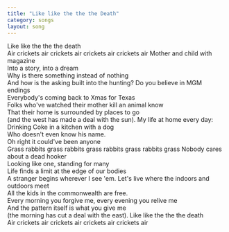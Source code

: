 ```yaml
---
title: "Like like the the the Death"
category: songs
layout: song
---
```


Like like the the the death  
Air crickets air crickets air crickets air crickets air Mother and child with magazine  
Into a story, into a dream  
Why is there something instead of nothing  
And how is the asking built into the hunting? Do you believe in MGM endings  
Everybody's coming back to Xmas for Texas  
Folks who've watched their mother kill an animal know  
That their home is surrounded by places to go  
(and the west has made a deal with the sun). My life at home every day:  
Drinking Coke in a kitchen with a dog  
Who doesn't even know his name.  
Oh right it could've been anyone  
Grass rabbits grass rabbits grass rabbits grass rabbits grass Nobody cares about a dead hooker  
Looking like one, standing for many  
Life finds a limit at the edge of our bodies  
A stranger begins wherever I see 'em. Let's live where the indoors and outdoors meet  
All the kids in the commonwealth are free.  
Every morning you forgive me, every evening you relive me  
And the pattern itself is what you give me  
(the morning has cut a deal with the east). Like like the the the death  
Air crickets air crickets air crickets air crickets air
